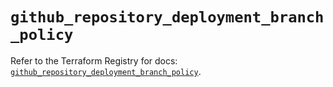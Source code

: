 # `github_repository_deployment_branch_policy`

Refer to the Terraform Registry for docs: [`github_repository_deployment_branch_policy`](https://registry.terraform.io/providers/integrations/github/6.5.0/docs/resources/repository_deployment_branch_policy).
